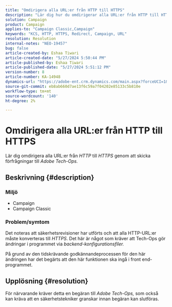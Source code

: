 ```yaml
---
title: "Omdirigera alla URL:er från HTTP till HTTPS"
description: "Lär dig hur du omdirigerar alla URL:er från HTTP till HTTPS"
solution: Campaign
product: Campaign
applies-to: "Campaign Classic,Campaign"
keywords: "KCS, HTTP, HTTPS, Redirect, Campaign, URL"
resolution: Resolution
internal-notes: "NEO-19457"
bug: false
article-created-by: Eshaa Tiwari
article-created-date: "5/27/2024 5:50:44 PM"
article-published-by: Eshaa Tiwari
article-published-date: "5/27/2024 5:51:12 PM"
version-number: 8
article-number: KA-14948
dynamics-url: "https://adobe-ent.crm.dynamics.com/main.aspx?forceUCI=1&pagetype=entityrecord&etn=knowledgearticle&id=083712a0-511c-ef11-840b-6045bd026dc7"
source-git-commit: eb8ab660d7ae13f6c59a7f04202e85133c5b810e
workflow-type: tm+mt
source-wordcount: '140'
ht-degree: 2%

---
```


# Omdirigera alla URL:er från HTTP till HTTPS


Lär dig omdirigera alla URL:er från *HTTP* till *HTTPS* genom att skicka förfrågningar till *Adobe Tech-Ops.*

## Beskrivning {#description}


### Miljö

- Campaign
- Campaign Classic


### Problem/symtom

Det noteras att säkerhetsrevisioner har utförts och att alla HTTP-URL:er måste konverteras till *HTTPS*. Det här är något som kräver att Tech-Ops gör ändringar i programmet via *backend-konfigurationsfiler.*

På grund av den tidskrävande godkännandeprocessen för den här ändringen har det begärts att den här funktionen ska ingå i front end-programmet.


## Upplösning {#resolution}


För närvarande kräver detta en begäran till *Adobe Tech-Ops,* som också kan kräva att en säkerhetstekniker granskar innan begäran kan slutföras.
